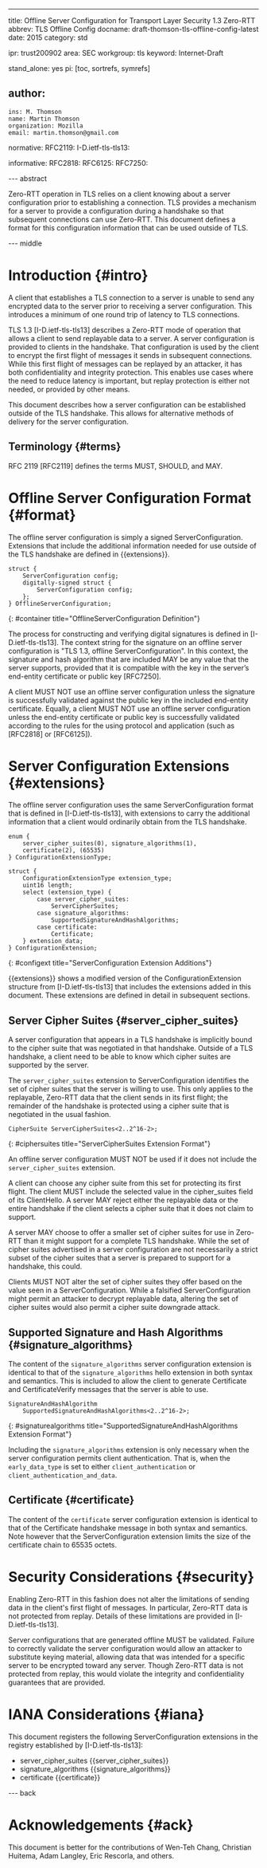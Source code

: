 ---
title: Offline Server Configuration for Transport Layer Security 1.3 Zero-RTT
abbrev: TLS Offline Config
docname: draft-thomson-tls-offline-config-latest
date: 2015
category: std

ipr: trust200902
area: SEC
workgroup: tls
keyword: Internet-Draft

stand_alone: yes
pi: [toc, sortrefs, symrefs]

author:
 -
    ins: M. Thomson
    name: Martin Thomson
    organization: Mozilla
    email: martin.thomson@gmail.com

normative:
  RFC2119:
  I-D.ietf-tls-tls13:

informative:
  RFC2818:
  RFC6125:
  RFC7250:


--- abstract

Zero-RTT operation in TLS relies on a client knowing about a server
configuration prior to establishing a connection.  TLS provides a mechanism for
a server to provide a configuration during a handshake so that subsequent
connections can use Zero-RTT.  This document defines a format for this
configuration information that can be used outside of TLS.


--- middle

# Introduction {#intro}

A client that establishes a TLS connection to a server is unable to send any
encrypted data to the server prior to receiving a server configuration.  This
introduces a minimum of one round trip of latency to TLS connections.

TLS 1.3 [I-D.ietf-tls-tls13] describes a Zero-RTT mode of operation that allows
a client to send replayable data to a server.  A server configuration is
provided to clients in the handshake.  That configuration is used by the client
to encrypt the first flight of messages it sends in subsequent connections.
While this first flight of messages can be replayed by an attacker, it has both
confidentiality and integrity protection.  This enables use cases where the need
to reduce latency is important, but replay protection is either not needed, or
provided by other means.

This document describes how a server configuration can be established outside of
the TLS handshake.  This allows for alternative methods of delivery for the
server configuration.


## Terminology {#terms}

RFC 2119 [RFC2119] defines the terms MUST, SHOULD, and MAY.


# Offline Server Configuration Format {#format}

The offline server configuration is simply a signed ServerConfiguration.
Extensions that include the additional information needed for use outside of the
TLS handshake are defined in {{extensions}}.

~~~
struct {
    ServerConfiguration config;
    digitally-signed struct {
        ServerConfiguration config;
    };
} OfflineServerConfiguration;
~~~
{: #container title="OfflineServerConfiguration Definition"}

The process for constructing and verifying digital signatures is defined in
[I-D.ietf-tls-tls13].  The context string for the signature on an offline server
configuration is "TLS 1.3, offline ServerConfiguration".  In this context, the
signature and hash algorithm that are included MAY be any value that the server
supports, provided that it is compatible with the key in the server’s end-entity
certificate or public key [RFC7250].

A client MUST NOT use an offline server configuration unless the signature is
successfully validated against the public key in the included end-entity
certificate.  Equally, a client MUST NOT use an offline server configuration
unless the end-entity certificate or public key is successfully validated
according to the rules for the using protocol and application (such as [RFC2818]
or [RFC6125]).


# Server Configuration Extensions {#extensions}

The offline server configuration uses the same ServerConfiguration format that
is defined in [I-D.ietf-tls-tls13], with extensions to carry the additional
information that a client would ordinarily obtain from the TLS handshake.

~~~
enum {
    server_cipher_suites(0), signature_algorithms(1),
    certificate(2), (65535)
} ConfigurationExtensionType;

struct {
    ConfigurationExtensionType extension_type;
    uint16 length;
    select (extension_type) {
        case server_cipher_suites:
            ServerCipherSuites;
        case signature_algorithms:
            SupportedSignatureAndHashAlgorithms;
        case certificate:
            Certificate;
    } extension_data;
} ConfigurationExtension;

~~~
{: #configext title="ServerConfiguration Extension Additions"}

{{extensions}} shows a modified version of the ConfigurationExtension structure
from [I-D.ietf-tls-tls13] that includes the extensions added in this document.
These extensions are defined in detail in subsequent sections.


## Server Cipher Suites {#server_cipher_suites}

A server configuration that appears in a TLS handshake is implicitly bound to
the cipher suite that was negotiated in that handshake.  Outside of a TLS
handshake, a client need to be able to know which cipher suites are supported by
the server.

The `server_cipher_suites` extension to ServerConfiguration identifies the set
of cipher suites that the server is willing to use.  This only applies to the
replayable, Zero-RTT data that the client sends in its first flight; the
remainder of the handshake is protected using a cipher suite that is negotiated
in the usual fashion.

~~~
CipherSuite ServerCipherSuites<2..2^16-2>;
~~~
{: #ciphersuites title="ServerCipherSuites Extension Format"}

An offline server configuration MUST NOT be used if it does not include the
`server_cipher_suites` extension.

A client can choose any cipher suite from this set for protecting its first
flight.  The client MUST include the selected value in the cipher_suites field
of its ClientHello.  A server MAY reject either the replayable data or the
entire handshake if the client selects a cipher suite that it does not claim to
support.

A server MAY choose to offer a smaller set of cipher suites for use in Zero-RTT
than it might support for a complete TLS handshake.  While the set of cipher
suites advertised in a server configuration are not necessarily a strict subset
of the cipher suites that a server is prepared to support for a handshake, this
could.

Clients MUST NOT alter the set of cipher suites they offer based on the value
seen in a ServerConfiguration.  While a falsified ServerConfiguration might
permit an attacker to decrypt replayable data, altering the set of cipher suites
would also permit a cipher suite downgrade attack.


## Supported Signature and Hash Algorithms {#signature_algorithms}

The content of the `signature_algorithms` server configuration extension is
identical to that of the `signature_algorithms` hello extension in both syntax and
semantics.  This is included to allow the client to generate Certificate and
CertificateVerify messages that the server is able to use.

~~~
SignatureAndHashAlgorithm
    SupportedSignatureAndHashAlgorithms<2..2^16-2>;
~~~
{: #signaturealgorithms
   title="SupportedSignatureAndHashAlgorithms Extension Format"}

Including the `signature_algorithms` extension is only necessary when the server
configuration permits client authentication.  That is, when the
`early_data_type` is set to either `client_authentication` or
`client_authentication_and_data`.


## Certificate {#certificate}

The content of the `certificate` server configuration extension is identical to
that of the Certificate handshake message in both syntax and semantics.  Note
however that the ServerConfiguration extension limits the size of the
certificate chain to 65535 octets.


# Security Considerations {#security}

Enabling Zero-RTT in this fashion does not alter the limitations of sending data
in the client's first flight of messages.  In particular, Zero-RTT data is not
protected from replay.  Details of these limitations are provided in
[I-D.ietf-tls-tls13].

Server configurations that are generated offline MUST be validated.  Failure to
correctly validate the server configuration would allow an attacker to
substitute keying material, allowing data that was intended for a specific
server to be encrypted toward any server.  Though Zero-RTT data is not protected
from replay, this would violate the integrity and confidentiality guarantees
that are provided.


# IANA Considerations {#iana}

This document registers the following ServerConfiguration extensions in the
registry established by [I-D.ietf-tls-tls13]:

  * server_cipher_suites {{server_cipher_suites}}
  * signature_algorithms {{signature_algorithms}}
  * certificate {{certificate}}


--- back

# Acknowledgements {#ack}

This document is better for the contributions of Wen-Teh Chang, Christian
Huitema, Adam Langley, Eric Rescorla, and others.
